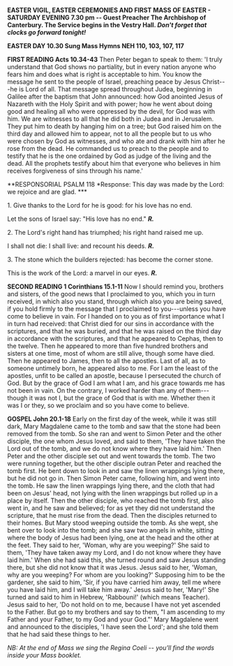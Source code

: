 **EASTER VIGIL, EASTER CEREMONIES AND FIRST MASS OF EASTER - SATURDAY
EVENING 7.30 pm -- Guest Preacher The Archbishop of Canterbury. The
Service begins in the Vestry Hall. *Don\'t forget that clocks go forward
tonight!***

**EASTER DAY 10.30 Sung Mass Hymns NEH 110, 103, 107, 117**

**FIRST READING Acts 10.34-43** Then Peter began to speak to them: 'I
truly understand that God shows no partiality, but in every nation
anyone who fears him and does what is right is acceptable to him. You
know the message he sent to the people of Israel, preaching peace by
Jesus Christ---he is Lord of all. That message spread throughout Judea,
beginning in Galilee after the baptism that John announced: how God
anointed Jesus of Nazareth with the Holy Spirit and with power; how he
went about doing good and healing all who were oppressed by the devil,
for God was with him. We are witnesses to all that he did both in Judea
and in Jerusalem. They put him to death by hanging him on a tree; but
God raised him on the third day and allowed him to appear, not to all
the people but to us who were chosen by God as witnesses, and who ate
and drank with him after he rose from the dead. He commanded us to
preach to the people and to testify that he is the one ordained by God
as judge of the living and the dead. All the prophets testify about him
that everyone who believes in him receives forgiveness of sins through
his name.'

**RESPONSORIAL PSALM 118 *Response: This day was made by the Lord: we
rejoice and are glad. ***

1\. Give thanks to the Lord for he is good: for his love has no end.

Let the sons of Israel say: "His love has no end." ***R.***

2\. The Lord's right hand has triumphed; his right hand raised me up.

I shall not die: I shall live: and recount his deeds. ***R.***

3\. The stone which the builders rejected: has become the corner stone.

This is the work of the Lord: a marvel in our eyes. ***R.***

**SECOND READING 1 Corinthians 15.1-11** Now I should remind you,
brothers and sisters, of the good news that I proclaimed to you, which
you in turn received, in which also you stand, through which also you
are being saved, if you hold firmly to the message that I proclaimed to
you---unless you have come to believe in vain. For I handed on to you as
of first importance what I in turn had received: that Christ died for
our sins in accordance with the scriptures, and that he was buried, and
that he was raised on the third day in accordance with the scriptures,
and that he appeared to Cephas, then to the twelve. Then he appeared to
more than five hundred brothers and sisters at one time, most of whom
are still alive, though some have died. Then he appeared to James, then
to all the apostles. Last of all, as to someone untimely born, he
appeared also to me. For I am the least of the apostles, unfit to be
called an apostle, because I persecuted the church of God. But by the
grace of God I am what I am, and his grace towards me has not been in
vain. On the contrary, I worked harder than any of them---though it was
not I, but the grace of God that is with me. Whether then it was I or
they, so we proclaim and so you have come to believe.

**GOSPEL John 20.1-18** Early on the first day of the week, while it was
still dark, Mary Magdalene came to the tomb and saw that the stone had
been removed from the tomb. So she ran and went to Simon Peter and the
other disciple, the one whom Jesus loved, and said to them, 'They have
taken the Lord out of the tomb, and we do not know where they have laid
him.' Then Peter and the other disciple set out and went towards the
tomb. The two were running together, but the other disciple outran Peter
and reached the tomb first. He bent down to look in and saw the linen
wrappings lying there, but he did not go in. Then Simon Peter came,
following him, and went into the tomb. He saw the linen wrappings lying
there, and the cloth that had been on Jesus' head, not lying with the
linen wrappings but rolled up in a place by itself. Then the other
disciple, who reached the tomb first, also went in, and he saw and
believed; for as yet they did not understand the scripture, that he must
rise from the dead. Then the disciples returned to their homes. But Mary
stood weeping outside the tomb. As she wept, she bent over to look into
the tomb; and she saw two angels in white, sitting where the body of
Jesus had been lying, one at the head and the other at the feet. They
said to her, 'Woman, why are you weeping?' She said to them, 'They have
taken away my Lord, and I do not know where they have laid him.' When
she had said this, she turned round and saw Jesus standing there, but
she did not know that it was Jesus. Jesus said to her, 'Woman, why are
you weeping? For whom are you looking?' Supposing him to be the
gardener, she said to him, 'Sir, if you have carried him away, tell me
where you have laid him, and I will take him away.' Jesus said to her,
'Mary!' She turned and said to him in Hebrew, 'Rabbouni!' (which means
Teacher). Jesus said to her, 'Do not hold on to me, because I have not
yet ascended to the Father. But go to my brothers and say to them, "I am
ascending to my Father and your Father, to my God and your God."' Mary
Magdalene went and announced to the disciples, 'I have seen the Lord';
and she told them that he had said these things to her.

*NB: At the end of Mass we sing the Regina Coeli -- you\'ll find the
words inside your Mass booklet.*


